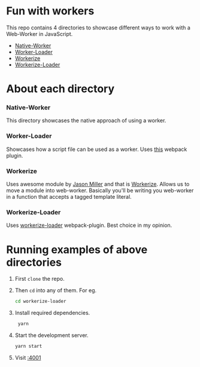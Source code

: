 # Fun with workers

This repo contains 4 directories to showcase different ways to work with a Web-Worker in JavaScript.

- [Native-Worker](https://github.com/yTakkar/fun-with-workers/tree/master/native-worker)
- [Worker-Loader](https://github.com/yTakkar/fun-with-workers/tree/master/worker-loader)
- [Workerize](https://github.com/yTakkar/fun-with-workers/tree/master/workerize-loader)
- [Workerize-Loader](https://github.com/yTakkar/fun-with-workers/tree/master/workerize)

# About each directory

### Native-Worker
This directory showcases the native approach of using a worker. 

### Worker-Loader
Showcases how a script file can be used as a worker. Uses [this](https://github.com/webpack-contrib/worker-loader) webpack plugin.

### Workerize
Uses awesome module by [Jason Miller](https://github.com/developit) and that is [Workerize](https://github.com/developit/workerize). Allows us to move a module into web-worker. Basically you'll be writing you web-worker in a function that accepts a tagged template literal.

### Workerize-Loader
Uses [workerize-loader](https://github.com/developit/workerize-loader) webpack-plugin. Best choice in my opinion.

# Running examples of above directories
1. First `clone` the repo.

2. Then `cd` into any of them. For eg.
    ```bash
    cd workerize-loader
    ```
3. Install required dependencies. 
   ```bash
    yarn
    ```

4. Start the development server.
    ```bash
    yarn start
    ```
    
5. Visit [:4001](http://localhost:4001)